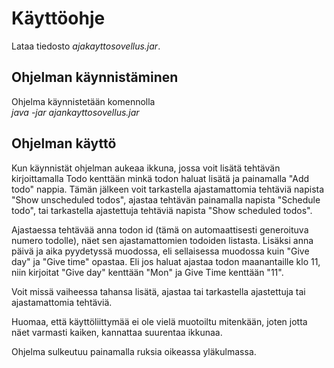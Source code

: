 # Käyttöohje

Lataa tiedosto _ajakayttosovellus.jar_.

## Ohjelman käynnistäminen

Ohjelma käynnistetään komennolla   
_java -jar ajankayttosovellus.jar_  

## Ohjelman käyttö
Kun käynnistät ohjelman aukeaa ikkuna, jossa voit lisätä tehtävän kirjoittamalla Todo kenttään minkä todon haluat lisätä ja painamalla "Add todo" nappia. Tämän jälkeen voit tarkastella ajastamattomia tehtäviä napista "Show unscheduled todos", ajastaa tehtävän painamalla napista "Schedule todo", tai tarkastella ajastettuja tehtäviä napista "Show scheduled todos".   
  
Ajastaessa tehtävää anna todon id (tämä on automaattisesti generoituva numero todolle), näet sen ajastamattomien todoiden listasta. Lisäksi anna päivä ja aika pyydetyssä muodossa, eli sellaisessa muodossa kuin "Give day" ja "Give time" opastaa. Eli jos haluat ajastaa todon maanantaille klo 11, niin kirjoitat "Give day" kenttään "Mon" ja Give Time kenttään "11".

Voit missä vaiheessa tahansa lisätä, ajastaa tai tarkastella ajastettuja tai ajastamattomia tehtäviä.  

Huomaa, että käyttöliittymää ei ole vielä muotoiltu mitenkään, joten jotta näet varmasti kaiken, kannattaa suurentaa ikkunaa.   

Ohjelma sulkeutuu painamalla ruksia oikeassa yläkulmassa. 
